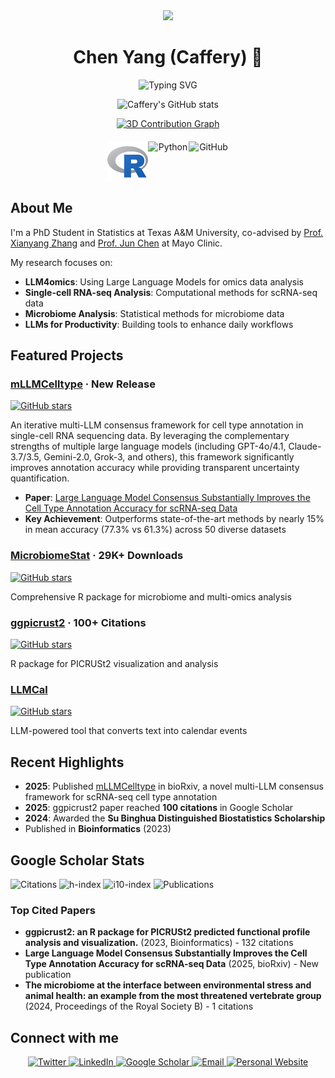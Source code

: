 <div align="center">

  <!-- Coding Animation -->  
  <picture>
    <source media="(prefers-color-scheme: dark)" srcset="https://cdn.jsdelivr.net/gh/sun0225SUN/sun0225SUN/assets/images/coding.gif" />
    <source media="(prefers-color-scheme: light)" srcset="https://cdn.jsdelivr.net/gh/sun0225SUN/sun0225SUN/assets/images/developer.svg" height="225px" />
    <img src="https://cdn.jsdelivr.net/gh/sun0225SUN/sun0225SUN/assets/images/coding.gif" />
  </picture>

  <!-- Welcome Title -->
  <h1>Chen Yang (Caffery) 🧬</h1>

  <!-- Typing Animation -->
  ![Typing SVG](https://readme-typing-svg.demolab.com/?lines=Statistics+PhD+Student;LLM4omics+Researcher;R+Package+Developer&center=true&width=500&height=50)

  <!-- GitHub Stats Cards with Better Styling -->
  <img src="https://github-readme-stats.vercel.app/api?username=cafferychen777&show_icons=true&theme=radical" alt="Caffery's GitHub stats" />
  
  <!-- 3D Contribution Graph -->
  <p>
    <a href="https://raw.githack.com/cafferychen777/cafferychen777/main/assets/3d-contributions.html" target="_blank">
      <img src="https://img.shields.io/badge/View%20My-3D%20Contribution%20Graph-blue?style=for-the-badge&logo=github" alt="3D Contribution Graph" />
    </a>
  </p>
  
  <!-- Skills Icons -->
  <div style="display: flex; align-items: flex-start; justify-content: center; margin: 20px 0;">
    <img src="https://raw.githubusercontent.com/devicons/devicon/master/icons/r/r-original.svg" alt="R" width="65" height="65" />
    <img src="https://techstack-generator.vercel.app/python-icon.svg" alt="Python" width="65" height="65" />
    <img src="https://techstack-generator.vercel.app/github-icon.svg" alt="GitHub" width="65" height="65" />
  </div>

</div>

## About Me

I'm a PhD Student in Statistics at Texas A&M University, co-advised by [Prof. Xianyang Zhang](https://zhangxiany-tamu.github.io/) and [Prof. Jun Chen](https://www.mayo.edu/research/faculty/chen-jun-ph-d/bio-20126134) at Mayo Clinic.

My research focuses on:
- **LLM4omics**: Using Large Language Models for omics data analysis
- **Single-cell RNA-seq Analysis**: Computational methods for scRNA-seq data
- **Microbiome Analysis**: Statistical methods for microbiome data
- **LLMs for Productivity**: Building tools to enhance daily workflows

## Featured Projects

### [mLLMCelltype](https://github.com/cafferychen777/mLLMCelltype) · **New Release**
[![GitHub stars](https://img.shields.io/github/stars/cafferychen777/mLLMCelltype?style=social)](https://github.com/cafferychen777/mLLMCelltype)

An iterative multi-LLM consensus framework for cell type annotation in single-cell RNA sequencing data. By leveraging the complementary strengths of multiple large language models (including GPT-4o/4.1, Claude-3.7/3.5, Gemini-2.0, Grok-3, and others), this framework significantly improves annotation accuracy while providing transparent uncertainty quantification.

- **Paper**: [Large Language Model Consensus Substantially Improves the Cell Type Annotation Accuracy for scRNA-seq Data](https://www.biorxiv.org/content/10.1101/2025.04.10.647852v1)
- **Key Achievement**: Outperforms state-of-the-art methods by nearly 15% in mean accuracy (77.3% vs 61.3%) across 50 diverse datasets

### [MicrobiomeStat](https://github.com/cafferychen777/MicrobiomeStat) · **29K+ Downloads**
[![GitHub stars](https://img.shields.io/github/stars/cafferychen777/MicrobiomeStat?style=social)](https://github.com/cafferychen777/MicrobiomeStat)

Comprehensive R package for microbiome and multi-omics analysis

### [ggpicrust2](https://github.com/cafferychen777/ggpicrust2) · **100+ Citations**
[![GitHub stars](https://img.shields.io/github/stars/cafferychen777/ggpicrust2?style=social)](https://github.com/cafferychen777/ggpicrust2)

R package for PICRUSt2 visualization and analysis

### [LLMCal](https://github.com/cafferychen777/LLMCal)
[![GitHub stars](https://img.shields.io/github/stars/cafferychen777/LLMCal?style=social)](https://github.com/cafferychen777/LLMCal)

LLM-powered tool that converts text into calendar events

## Recent Highlights

- **2025**: Published [mLLMCelltype](https://www.biorxiv.org/content/10.1101/2025.04.10.647852v1) in bioRxiv, a novel multi-LLM consensus framework for scRNA-seq cell type annotation
- **2025**: ggpicrust2 paper reached **100 citations** in Google Scholar
- **2024**: Awarded the **Su Binghua Distinguished Biostatistics Scholarship**
- Published in **Bioinformatics** (2023)

## Google Scholar Stats

![Citations](https://img.shields.io/badge/Citations-133-blue?style=for-the-badge&logo=google-scholar&logoColor=white)
![h-index](https://img.shields.io/badge/h--index-1-blue?style=for-the-badge&logo=google-scholar&logoColor=white)
![i10-index](https://img.shields.io/badge/i10--index-1-blue?style=for-the-badge&logo=google-scholar&logoColor=white)
![Publications](https://img.shields.io/badge/Publications-2-blue?style=for-the-badge&logo=google-scholar&logoColor=white)

### Top Cited Papers
- **ggpicrust2: an R package for PICRUSt2 predicted functional profile analysis and visualization.** (2023, Bioinformatics) - 132 citations
- **Large Language Model Consensus Substantially Improves the Cell Type Annotation Accuracy for scRNA-seq Data** (2025, bioRxiv) - New publication
- **The microbiome at the interface between environmental stress and animal health: an example from the most threatened vertebrate group** (2024, Proceedings of the Royal Society B) - 1 citations

## Connect with me

<div align="center">
  <a href="https://twitter.com/CafferyYang">
    <img src="https://img.shields.io/badge/Twitter-1DA1F2?style=for-the-badge&logo=twitter&logoColor=white" alt="Twitter" />
  </a>
  <a href="https://www.linkedin.com/in/cafferyyang">
    <img src="https://img.shields.io/badge/LinkedIn-0077B5?style=for-the-badge&logo=linkedin&logoColor=white" alt="LinkedIn" />
  </a>
  <a href="https://scholar.google.com/citations?user=I6BPn-IAAAAJ&hl=en">
    <img src="https://img.shields.io/badge/Google_Scholar-4285F4?style=for-the-badge&logo=google-scholar&logoColor=white" alt="Google Scholar" />
  </a>
  <a href="mailto:cafferychen777@tamu.edu">
    <img src="https://img.shields.io/badge/Email-D14836?style=for-the-badge&logo=gmail&logoColor=white" alt="Email" />
  </a>
  <a href="https://cafferyang.com">
    <img src="https://img.shields.io/badge/Website-cafferyang.com-blue?style=for-the-badge" alt="Personal Website" />
  </a>
</div>
